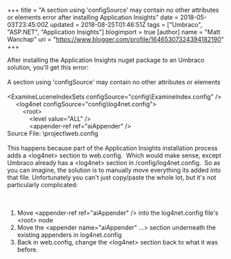 +++
title = "A section using 'configSource' may contain no other attributes or elements error after installing Application Insights"
date = 2018-05-03T23:45:00Z
updated = 2018-08-25T01:46:51Z
tags = ["Umbraco", "ASP.NET", "Application Insights"]
blogimport = true 
[author]
	name = "Matt Wanchap"
	uri = "https://www.blogger.com/profile/16465307324394182190"
+++

After installing the Application Insights nuget package to an Umbraco solution, you'll get this error:<br /><br />A section using 'configSource' may contain no other attributes or elements<br /><br />&lt;ExamineLuceneIndexSets configSource="config\ExamineIndex.config" /&gt;<br />&nbsp; &nbsp; &nbsp;&lt;log4net configSource="config\log4net.config"&gt;<br />&nbsp; &nbsp; &nbsp; &nbsp; &nbsp;&lt;root&gt;<br />&nbsp; &nbsp; &nbsp; &nbsp; &nbsp; &nbsp; &nbsp;&lt;level value="ALL" /&gt;<br />&nbsp; &nbsp; &nbsp; &nbsp; &nbsp; &nbsp; &nbsp;&lt;appender-ref ref="aiAppender" /&gt;<br />Source File: \project\web.config<br /><br />This happens because part of the Application Insights installation process adds a &lt;log4net&gt; section to web.config.&nbsp; Which would make sense, except Umbraco already has a &lt;log4net&gt; section in /config/log4net.config.&nbsp; So as you can imagine, the solution is to manually move everything its added into that file. Unfortunately you can't just copy/paste the whole lot, but it's not particularly complicated:<br /><br /><br /><ol><li>Move &lt;appender-ref ref="aiAppender" /&gt;&nbsp;into the log4net.config file's &lt;root&gt; node</li><li>Move the &lt;appender name="aiAppender" ...&gt; section underneath the existing appenders in log4net.config</li><li>Back in web.config, change the &lt;log4net&gt; section back to what it was before.</li></ol><br /><br />

